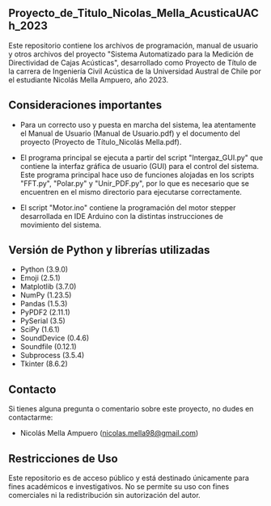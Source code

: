 ## Proyecto_de_Titulo_Nicolas_Mella_AcusticaUACh_2023
Este repositorio contiene los archivos de programación, manual de usuario y otros archivos del proyecto "Sistema Automatizado para la Medición de Directividad de Cajas Acústicas", desarrollado como Proyecto de Título de la carrera de Ingeniería Civil Acústica de la Universidad Austral de Chile por el estudiante Nicolás Mella Ampuero, año 2023.

## Consideraciones importantes

- Para un correcto uso y puesta en marcha del sistema, lea atentamente el Manual de Usuario (Manual de Usuario.pdf) y el documento del proyecto (Proyecto de Título_Nicolás Mella.pdf).
  
- El programa principal se ejecuta a partir del script "Intergaz_GUI.py" que contiene la interfaz gráfica de usuario (GUI) para el control del sistema. Este programa principal hace uso de funciones alojadas en los scripts "FFT.py", "Polar.py" y "Unir_PDF.py", por lo que es necesario que se encuentren en el mismo directorio para ejecutarse correctamente. 

- El script "Motor.ino" contiene la programación del motor stepper desarrollada en IDE Arduino con la distintas instrucciones de movimiento del sistema.

## Versión de Python y librerías utilizadas

- Python (3.9.0)
- Emoji (2.5.1)
- Matplotlib (3.7.0)
- NumPy (1.23.5)
- Pandas (1.5.3)
- PyPDF2 (2.11.1)
- PySerial (3.5)
- SciPy (1.6.1)
- SoundDevice (0.4.6)
- Soundfile (0.12.1)
- Subprocess (3.5.4)
- Tkinter (8.6.2)

## Contacto

Si tienes alguna pregunta o comentario sobre este proyecto, no dudes en contactarme:

- Nicolás Mella Ampuero (nicolas.mella98@gmail.com)

## Restricciones de Uso

Este repositorio es de acceso público y está destinado únicamente para fines académicos e investigativos. No se permite su uso con fines comerciales ni la redistribución sin autorización del autor.
